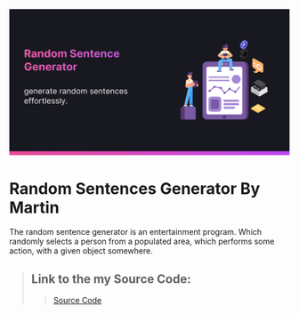 <img alt="image"  src="pick.png"/>

# Random Sentences Generator By Martin

The random sentence generator is an entertainment program. Which randomly selects a person from a populated area,
which performs some action, with a given object somewhere.


 > ## Link to the my Source Code:
 >
 >> [Source Code](https://github.com/MartinYordanov91/RandomSentencesGeneratorByMartin/blob/main/RandomSentencesGenerator.cs)